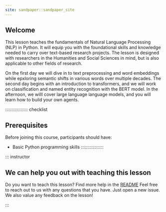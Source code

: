 ```yaml
---
site: sandpaper::sandpaper_site
---
```


## Welcome
This lesson teaches the fundamentals of Natural Language Processing (NLP) in Python. It will equip you with the foundational skills and knowledge needed to carry over text-based research projects. The lesson is designed with researchers in the Humanities and Social Sciences in mind, but is also applicable to other fields of research.

On the first day we will dive in to text preprocessing and word embeddings while epxloring semantic shifts in various words over multiple decades. The second day begins with an introduction to transformers, and we will work on classification and named entity recognition with the BERT model.  In the afternoon, we willl cover large language language models, and you will learn how to build your own agents.

:::::::::::::::::: checklist
## Prerequisites
Before joining this course, participants should have:

- Basic Python programming skills
::::::::::::::::::

::: instructor

## We can help you out with teaching this lesson

Do you want to teach this lesson?
Find more help in the [README](https://github.com/esciencecenter-digital-skills/Natural-language-processing/blob/main/README.md#teaching-this-lesson)
Feel free to reach out to us with any questions that you have.
Just open a new issue.
We also value any feedback on the lesson!

:::

